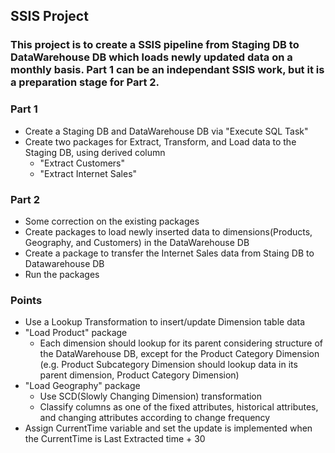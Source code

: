 ## SSIS Project
### This project is to create a SSIS pipeline from Staging DB to DataWarehouse DB which loads newly updated data on a monthly basis. Part 1 can be an independant SSIS work, but it is a preparation stage for Part 2.

### Part 1
- Create a Staging DB and DataWarehouse DB via "Execute SQL Task"
- Create two packages for Extract, Transform, and Load data to the Staging DB, using derived column
  - "Extract Customers"
  - "Extract Internet Sales"

### Part 2
- Some correction on the existing packages
- Create packages to load newly inserted data to dimensions(Products, Geography, and Customers) in the DataWarehouse DB
- Create a package to transfer the Internet Sales data from Staing DB to Datawarehouse DB
- Run the packages

### Points
- Use a Lookup Transformation to insert/update Dimension table data
- "Load Product" package
  - Each dimension should lookup for its parent considering structure of the DataWarehouse DB, except for the Product Category Dimension
(e.g. Product Subcategory Dimension should lookup data in its parent dimension, Product Category Dimension)
- "Load Geography" package
  - Use SCD(Slowly Changing Dimension) transformation
  - Classify columns as one of the fixed attributes, historical attributes, and changing attributes according to change frequency
- Assign CurrentTime variable and set the update is implemented when the CurrentTime is Last Extracted time + 30



